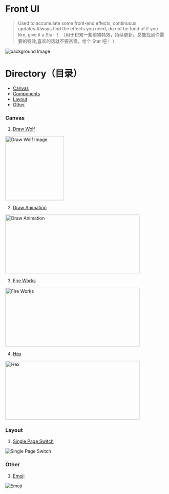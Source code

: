 # Front UI
> Used to accumulate some front-end effects, continuous updates.Always find the effects you need, do not be fond of if you like, give it a Star ！  （用于积累一些前端特效，持续更新。总能找到你需要的特效,喜欢的话就不要吝啬，给个 Star 吧！ ）

![background Image](https://github.com/SilenceHVK/Articles/raw/master/assets/images/bgImages/bg1.jpg)

# Directory（目录）
- [Canvas](#canvas)
- [Components](#components)
- [Layout](#layout)
- [Other](#other) 

### Canvas

1. [Draw Wolf](https://htmlpreview.github.io/?https://github.com/SilenceHVK/FrontUI/blob/master/canvas/draw-wolf/index.html)

<img src="https://github.com/SilenceHVK/front-ui/raw/master/assets/images/rendering/canvas/draw-wolf.png" width="183px" height="200px" alt="Draw Wolf Image">

2. [Draw Animation](https://htmlpreview.github.io/?https://github.com/SilenceHVK/FrontUI/blob/master/canvas/draw-animation/index.html)

<img src="https://github.com/SilenceHVK/front-ui/raw/master/assets/images/rendering/canvas/draw-animation.gif" width="419px" height="183px" alt="Draw Animation">

3. [Fire Works](https://htmlpreview.github.io/?https://github.com/SilenceHVK/FrontUI/blob/master/canvas/fire-works/index.html)

<img src="https://github.com/SilenceHVK/front-ui/raw/master/assets/images/rendering/canvas/fire-works.gif" width="419px" height="183px" alt="Fire Works">

4. [Hex](https://htmlpreview.github.io/?https://github.com/SilenceHVK/FrontUI/blob/master/canvas/hex/index.html)

<img src="https://github.com/SilenceHVK/front-ui/raw/master/assets/images/rendering/canvas/hex.gif" width="419px" height="183px" alt="Hex">


### Layout

1. [Single Page Switch](https://htmlpreview.github.io/?https://github.com/SilenceHVK/FrontUI/blob/master/layout/single-page-switch/index.html)

![Single Page Switch](https://github.com/SilenceHVK/front-ui/raw/master/assets/images/rendering/layout/single-page-switch.gif)

### Other

1. [Emoji](https://htmlpreview.github.io/?https://github.com/SilenceHVK/FrontUI/blob/master/other/emoji/index.html)

![Emoji](https://github.com/SilenceHVK/front-ui/raw/master/assets/images/rendering/other/emoji.gif)